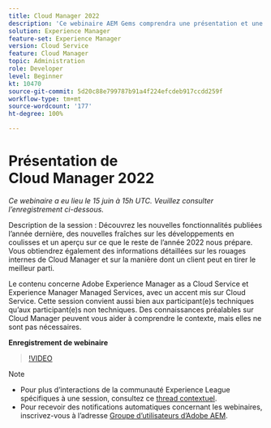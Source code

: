 ```yaml
---
title: Cloud Manager 2022
description: 'Ce webinaire AEM Gems comprendra une présentation et une démonstration portant sur les sujets suivants : l’exploration des nouvelles fonctionnalités publiées l’année dernière, les dernières nouvelles sur les coulisses... (les descriptions doivent être comprises entre 60 et 160 caractères)'
solution: Experience Manager
feature-set: Experience Manager
version: Cloud Service
feature: Cloud Manager
topic: Administration
role: Developer
level: Beginner
kt: 10470
source-git-commit: 5d20c88e799787b91a4f224efcdeb917ccdd259f
workflow-type: tm+mt
source-wordcount: '177'
ht-degree: 100%

---
```


# Présentation de Cloud Manager 2022

*Ce webinaire a eu lieu le 15 juin à 15h UTC. Veuillez consulter l’enregistrement ci-dessous.*

Description de la session :
Découvrez les nouvelles fonctionnalités publiées l’année dernière, des nouvelles fraîches sur les développements en coulisses et un aperçu sur ce que le reste de l’année 2022 nous prépare. Vous obtiendrez également des informations détaillées sur les rouages internes de Cloud Manager et sur la manière dont un client peut en tirer le meilleur parti.

Le contenu concerne Adobe Experience Manager as a Cloud Service et Experience Manager Managed Services, avec un accent mis sur Cloud Service. Cette session convient aussi bien aux participant(e)s techniques qu’aux participant(e)s non techniques. Des connaissances préalables sur Cloud Manager peuvent vous aider à comprendre le contexte, mais elles ne sont pas nécessaires.

**Enregistrement de webinaire**

>[!VIDEO](https://video.tv.adobe.com/v/343876)

>[!NOTE]
>
>* Pour plus d’interactions de la communauté Experience League spécifiques à une session, consultez ce [thread contextuel](https://adobe.ly/3O0rdzd).
>* Pour recevoir des notifications automatiques concernant les webinaires, inscrivez-vous à l’adresse [Groupe d’utilisateurs d’Adobe AEM](https://aem-augs.adobe.com/).

